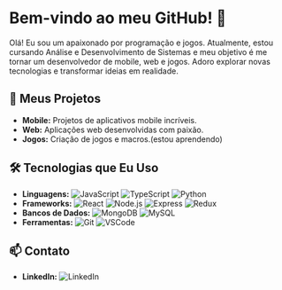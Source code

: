 # Bem-vindo ao meu GitHub! 👋

Olá! Eu sou um apaixonado por programação e jogos. Atualmente, estou cursando Análise e Desenvolvimento de Sistemas e meu objetivo é me tornar um desenvolvedor de mobile, web e jogos. Adoro explorar novas tecnologias e transformar ideias em realidade.

## 🚀 Meus Projetos

- **Mobile:** Projetos de aplicativos mobile incríveis.
- **Web:** Aplicações web desenvolvidas com paixão.
- **Jogos:** Criação de jogos e macros.(estou aprendendo)

## 🛠️ Tecnologias que Eu Uso

- **Linguagens:** ![JavaScript](https://img.shields.io/badge/JavaScript-F7DF1E?logo=javascript&logoColor=black) ![TypeScript](https://img.shields.io/badge/TypeScript-007ACC?logo=typescript&logoColor=white) ![Python](https://img.shields.io/badge/Python-3776AB?logo=python&logoColor=white)
- **Frameworks:** ![React](https://img.shields.io/badge/React-20232A?logo=react&logoColor=61DAFB) ![Node.js](https://img.shields.io/badge/Node.js-339933?logo=nodedotjs&logoColor=white) ![Express](https://img.shields.io/badge/Express-000000?logo=express&logoColor=white) ![Redux](https://img.shields.io/badge/Redux-764ABC?logo=redux&logoColor=white)
- **Bancos de Dados:** ![MongoDB](https://img.shields.io/badge/MongoDB-4EA94B?logo=mongodb&logoColor=white) ![MySQL](https://img.shields.io/badge/MySQL-4479A1?logo=mysql&logoColor=white)
- **Ferramentas:** ![Git](https://img.shields.io/badge/Git-F05032?logo=git&logoColor=white) ![VSCode](https://img.shields.io/badge/VS%20Code-007ACC?logo=visual-studio-code&logoColor=white)

## 📫 Contato

- **LinkedIn:** ![LinkedIn](https://img.shields.io/badge/LinkedIn-0077B5?logo=linkedin&logoColor=white)


            
          
          

<!--
**PauloVvalle/PauloVvalle** is a ✨ _special_ ✨ repository because its `README.md` (this file) appears on your GitHub profile.

Here are some ideas to get you started:

- 🔭 I’m currently working on ...
- 🌱 I’m currently learning ...
- 👯 I’m looking to collaborate on ...
- 🤔 I’m looking for help with ...
- 💬 Ask me about ...
- 📫 How to reach me: ...
- 😄 Pronouns: ...
- ⚡ Fun fact: ...
-->
